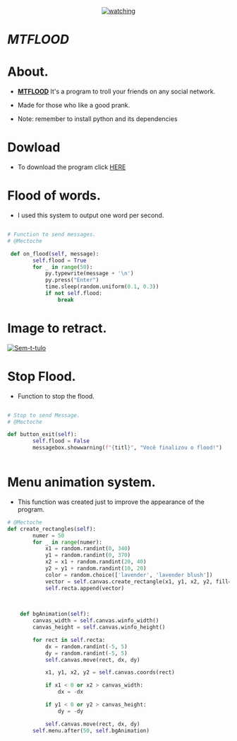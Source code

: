 <p align="center">
<a href="https://github.com/Mectoche/MTFLOOD"><img src="https://i.ibb.co/rvZynSh/watching.gif" alt="watching" border="0"></a>
</p>

#       *MTFLOOD*

# About.

- **[MTFLOOD](https://github.com/Mectoche/MTFLOOD)** It's a program to troll your friends on any social network.

- Made for those who like a good prank.

- Note: remember to install python and its dependencies

# Dowload
- To download the program click [HERE](https://github.com/Mectoche/MTFLOOD/tree/main/MTFLOOD/EXE)

#

# Flood of words.

- I used this system to output one word per second.

```python

# Function to send messages.
# @Mectoche

 def on_flood(self, message):
        self.flood = True
        for _ in range(50):
            py.typewrite(message + '\n')
            py.press("Enter")
            time.sleep(random.uniform(0.1, 0.3))
            if not self.flood:
                break


```
# Image to retract.


<a href="https://github.com/Mectoche/MTFLOOD/"><img src="https://i.ibb.co/5Rf7wq9/Sem-t-tulo.png" alt="Sem-t-tulo" border="0"></a>


# Stop Flood.

- Function to stop the flood.

```python

# Stop to send Message.
# @Mectoche

def button_exit(self):
        self.flood = False
        messagebox.showwarning(f"{titl}", "Você finalizou o flood!")



```

# Menu animation system.

- This function was created just to improve the appearance of the program.

```python
# @Mectoche
def create_rectangles(self):
        numer = 50
        for _ in range(numer):
            x1 = random.randint(0, 340)
            y1 = random.randint(0, 370)
            x2 = x1 + random.randint(20, 40)
            y2 = y1 + random.randint(10, 20)
            color = random.choice(['lavender', 'lavender blush'])
            vector = self.canvas.create_rectangle(x1, y1, x2, y2, fill=color, outline=color)
            self.recta.append(vector)
            
            

    def bgAnimation(self):
        canvas_width = self.canvas.winfo_width()
        canvas_height = self.canvas.winfo_height()

        for rect in self.recta:
            dx = random.randint(-5, 5)
            dy = random.randint(-5, 5)
            self.canvas.move(rect, dx, dy)

            x1, y1, x2, y2 = self.canvas.coords(rect)

            if x1 < 0 or x2 > canvas_width:
                dx = -dx

            if y1 < 0 or y2 > canvas_height:
                dy = -dy

            self.canvas.move(rect, dx, dy)
        self.menu.after(50, self.bgAnimation)


```

  
